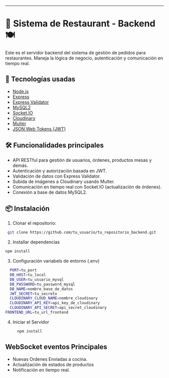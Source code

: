 ---

# 📂 Sistema de Restaurant - Backend🍽️

Este es el servidor backend del sistema de gestión de pedidos para restaurantes. Maneja la lógica de negocio, autenticación y comunicación en tiempo real.

## 🚀 Tecnologías usadas

- [Node.js](https://nodejs.org/)
- [Express](https://expressjs.com/)
- [Express Validator](https://express-validator.github.io/)
- [MySQL2](https://www.npmjs.com/package/mysql2)
- [Socket.IO](https://socket.io/)
- [Cloudinary](https://cloudinary.com/)
- [Multer](https://github.com/expressjs/multer)
- [JSON Web Tokens (JWT)](https://jwt.io/)

## 🛠️ Funcionalidades principales

- API RESTful para gestión de usuarios, órdenes, productos mesas y demás.
- Autenticación y autorización basada en JWT.
- Validación de datos con Express Validator.
- Subida de imágenes a Cloudinary usando Multer.
- Comunicación en tiempo real con Socket.IO (actualización de órdenes).
- Conexión a base de datos MySQL2.

## 📦 Instalación

1. Clonar el repositorio:
  ```bash
   git clone https://github.com/tu_usuario/tu_repositorio_backend.git
  ```

2. Installar dependencias
  ```bash
  npm install
  ```
3. Configuración variabels de entorno (.env)
```bash
  PORT=tu_port
  DB_HOST=tu_local
  DB_USER=tu_usuario_mysql
  DB_PASSWORD=tu_password_mysql
  DB_NAME=nombre_base_de_datos
  JWT_SECRET=tu_secreto
  CLOUDINARY_CLOUD_NAME=nombre_cloudinary
  CLOUDINARY_API_KEY=api_key_de_cloudinary
  CLOUDINARY_API_SECRET=api_secret_cloudinary
FRONTEND_URL=tu_url_frontend
```
4. Iniciar el Servidor
   ```bash
     npm install
   ```

## WebSocket eventos Principales
- Nuevas Ordenes Enviadas a cocina.
- Actualización de estados de productos
- Notificación en tiempo real.
